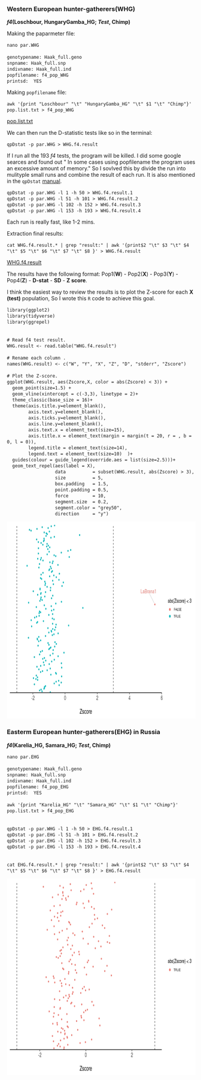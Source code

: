 ### Western European hunter-gatherers(WHG)


***f4*(Loschbour, HungaryGamba_HG; *Test*, Chimp)**


Making the paparmeter file:
```
nano par.WHG

genotypename: Haak_full.geno 
snpname: Haak_full.snp
indivname: Haak_full.ind
popfilename: f4_pop_WHG
printsd:  YES
```
Making ```popfilename``` file:

```
awk '{print "Loschbour" "\t" "HungaryGamba_HG" "\t" $1 "\t" "Chimp"}' pop.list.txt > f4_pop_WHG

```
[pop.list.txt](data/pop.list.txt)

We can then run the D-statistic tests like so in the terminal:

```
qpDstat -p par.WHG > WHG.f4.result
```


If I run all the 193 *f4* tests, the program will be killed. I did some google searces and found out " In some cases using popfilename the program uses an excessive amount of memory." So I sovlved this by divide the run into mulityple small runs and combine the result of each run. It is also mentioned in the ```qpDstat``` [manual](https://github.com/DReichLab/AdmixTools/blob/master/README.Dstatistics). 


```
qpDstat -p par.WHG -l 1 -h 50 > WHG.f4.result.1
qpDstat -p par.WHG -l 51 -h 101 > WHG.f4.result.2
qpDstat -p par.WHG -l 102 -h 152 > WHG.f4.result.3
qpDstat -p par.WHG -l 153 -h 193 > WHG.f4.result.4
```
Each run is really fast, like 1-2 mins.

Extraction final results:
```
cat WHG.f4.result.* | grep "result:" | awk '{print$2 "\t" $3 "\t" $4 "\t" $5 "\t" $6 "\t" $7 "\t" $8 }' > WHG.f4.result
```
[WHG.f4.result](data/WHG.f4.result)

The results have the following format: Pop1(**W**) - Pop2(**X**) - Pop3(**Y**) - Pop4(**Z**) - **D-stat**	- **SD** - **Z score**.


I think the easiest way to review the results is to plot the Z-score for each **X (test)** population, So I wrote this ```R``` code to achieve this goal.

```
library(ggplot2)
library(tidyverse)
library(ggrepel)


# Read f4 test result.
WHG.result <- read.table("WHG.f4.result")

# Rename each column .
names(WHG.result) <- c("W", "Y", "X", "Z", "D", "stderr", "Zscore")

# Plot the Z-score.
ggplot(WHG.result, aes(Zscore,X, color = abs(Zscore) < 3)) +
  geom_point(size=1.5) +
  geom_vline(xintercept = c(-3,3), linetype = 2)+
  theme_classic(base_size = 16)+
  theme(axis.title.y=element_blank(),
        axis.text.y=element_blank(),
        axis.ticks.y=element_blank(),
        axis.line.y=element_blank(),
        axis.text.x = element_text(size=15),
        axis.title.x = element_text(margin = margin(t = 20, r = , b = 0, l = 0)),
        legend.title = element_text(size=14),
        legend.text = element_text(size=10)  )+
  guides(colour = guide_legend(override.aes = list(size=2.5)))+
  geom_text_repel(aes(label = X),
                  data          = subset(WHG.result, abs(Zscore) > 3),
                  size          = 5,
                  box.padding   = 1.5,
                  point.padding = 0.5,
                  force         = 10,
                  segment.size  = 0.2,
                  segment.color = "grey50",
                  direction     = "y")  
```
<img src=images/WHG_f4_plot.jpeg width="800" height="525">

### Easterm European hunter-gatherers(EHG) in Russia


***f4*(Karelia_HG, Samara_HG; *Test*, Chimp)**

```
nano par.EHG

genotypename: Haak_full.geno 
snpname: Haak_full.snp
indivname: Haak_full.ind
popfilename: f4_pop_EHG
printsd:  YES

awk '{print "Karelia_HG" "\t" "Samara_HG" "\t" $1 "\t" "Chimp"}' pop.list.txt > f4_pop_EHG


qpDstat -p par.WHG -l 1 -h 50 > EHG.f4.result.1
qpDstat -p par.EHG -l 51 -h 101 > EHG.f4.result.2
qpDstat -p par.EHG -l 102 -h 152 > EHG.f4.result.3
qpDstat -p par.EHG -l 153 -h 193 > EHG.f4.result.4


cat EHG.f4.result.* | grep "result:" | awk '{print$2 "\t" $3 "\t" $4 "\t" $5 "\t" $6 "\t" $7 "\t" $8 }' > EHG.f4.result
```

<img src=images/eHG_f4_plot.jpeg width="800" height="525">
